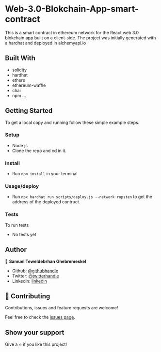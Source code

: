 # Web-3.0-Blokchain-App-smart-contract

This is a smart contract in ethereum network for the React web 3.0 blokchain app built on a client-side. The project was initially generated with a hardhat and deployed in alchemyapi.io

## Built With

- solidity
- hardhat
- ethers
- ethereum-waffle
- chai
- npm
  ...

## Getting Started

To get a local copy and running follow these simple example steps.

### Setup

- Node js
- Clone the repo and cd in it.

### Install

- Run `npm install` in your terminal

### Usage/deploy

- Run `npx hardhat run scripts/deploy.js --network ropsten` to get the address of the deployed contruct.

### Tests

To run tests

- No tests yet

## Author

👤 **Samuel Teweldebrhan Ghebremeskel**

- Github: [@githubhandle](https://github.com/Samitti)
- Twitter: [@twitterhandle](https://twitter.com/Samuel63734232)
- Linkedin: [linkedin](https://www.linkedin.com/in/samuel-ghebremeskel-29685811a/)

## 🤝 Contributing

Contributions, issues and feature requests are welcome!

Feel free to check the [issues page](https://github.com/Samitti/Catalogue-Project-Redux/issues).

## Show your support

Give a ⭐️ if you like this project!
